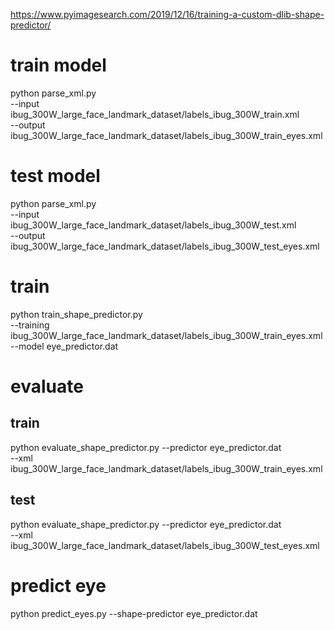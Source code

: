 https://www.pyimagesearch.com/2019/12/16/training-a-custom-dlib-shape-predictor/

# train model
python parse_xml.py \
	--input ibug_300W_large_face_landmark_dataset/labels_ibug_300W_train.xml \
	--output ibug_300W_large_face_landmark_dataset/labels_ibug_300W_train_eyes.xml

# test model
python parse_xml.py \
	--input ibug_300W_large_face_landmark_dataset/labels_ibug_300W_test.xml \
	--output ibug_300W_large_face_landmark_dataset/labels_ibug_300W_test_eyes.xml

# train
python train_shape_predictor.py \
	--training ibug_300W_large_face_landmark_dataset/labels_ibug_300W_train_eyes.xml \
	--model eye_predictor.dat

# evaluate 
## train
python evaluate_shape_predictor.py --predictor eye_predictor.dat \
	--xml ibug_300W_large_face_landmark_dataset/labels_ibug_300W_train_eyes.xml

## test
python evaluate_shape_predictor.py --predictor eye_predictor.dat \
	--xml ibug_300W_large_face_landmark_dataset/labels_ibug_300W_test_eyes.xml

# predict eye
python predict_eyes.py --shape-predictor eye_predictor.dat